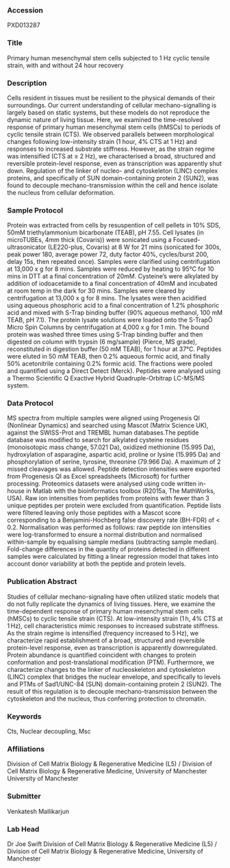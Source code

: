 ### Accession
PXD013287

### Title
Primary human mesenchymal stem cells subjected to 1 Hz cyclic tensile strain, with and without 24 hour recovery

### Description
Cells resident in tissues must be resilient to the physical demands of their surroundings. Our current understanding of cellular mechano-signalling is largely based on static systems, but these models do not reproduce the dynamic nature of living tissue. Here, we examined the time-resolved response of primary human mesenchymal stem cells (hMSCs) to periods of cyclic tensile strain (CTS). We observed parallels between morphological changes following low-intensity strain (1 hour, 4% CTS at 1 Hz) and responses to increased substrate stiffness. However, as the strain regime was intensified (CTS at ≥ 2 Hz), we characterised a broad, structured and reversible protein-level response, even as transcription was apparently shut down. Regulation of the linker of nucleo- and cytoskeleton (LINC) complex proteins, and specifically of SUN domain-containing protein 2 (SUN2), was found to decouple mechano-transmission within the cell and hence isolate the nucleus from cellular deformation.

### Sample Protocol
Protein was extracted from cells by resuspention of cell pellets in 10% SDS, 50mM triethylammonium bicarbonate (TEAB), pH 7.55. Cell lysates (in microTUBEs, 4mm thick (Covaris)) were sonicated using a Focused-ultrasonicator (LE220-plus, Covaris) at 8 W for 21 mins (sonicated for 300s, peak power 180, average power 72, duty factor 40%, cycles/burst 200, delay 15s, then repeated once). Samples were clarified using centrifugation at 13,000 x g for 8 mins. Samples were reduced by heating to 95°C for 10 mins in DTT at a final concentration of 20mM. Cysteine’s were alkylated by addition of iodoacetamide to a final concentration of 40mM and incubated at room temp in the dark for 30 mins. Samples were cleared by centrifugation at 13,000 x g for 8 mins. The lysates were then acidified using aqueous phosphoric acid to a final concentration of 1.2% phosphoric acid and mixed with S-Trap binding buffer (90% aqueous methanol, 100 mM TEAB, pH 7.1). The protein lysate solutions were loaded onto the S-TrapÔ Micro Spin Columns by centrifugation at 4,000 x g for 1 min. The bound protein was washed three times using S-Trap binding buffer and then digested on column with trypsin (6 mg/sample) (Pierce, MS grade), reconstituted in digestion buffer (50 mM TEAB), for 1 hour at 37°C. Peptides were eluted in 50 mM TEAB, then 0.2% aqueous formic acid, and finally 50% acetonitrile containing 0.2% formic acid. The fractions were pooled and quantified using a Direct Detect (Merck). Peptides were analysed using a Thermo Scientific Q Exactive Hybrid Quadruple-Orbitrap LC-MS/MS system.

### Data Protocol
MS spectra from multiple samples were aligned using Progenesis QI (Nonlinear Dynamics) and searched using Mascot (Matrix Science UK), against the SWISS-Prot and TREMBL human databases.The peptide database was modified to search for alkylated cysteine residues (monoisotopic mass change, 57.021 Da), oxidized methionine (15.995 Da), hydroxylation of asparagine, aspartic acid, proline or lysine (15.995 Da) and phosphorylation of serine, tyrosine, threonine (79.966 Da). A maximum of 2 missed cleavages was allowed. Peptide detection intensities were exported from Progenesis QI as Excel spreadsheets (Microsoft) for further processing. Proteomics datasets were analysed using code written in-house in Matlab with the bioinformatics toolbox (R2015a, The MathWorks, USA). Raw ion intensities from peptides from proteins with fewer than 3 unique peptides per protein were excluded from quantification. Peptide lists were filtered leaving only those peptides with a Mascot score corresponding to a Benjamini-Hochberg false discovery rate (BH-FDR) of < 0.2. Normalisation was performed as follows: raw peptide ion intensities were log-transformed to ensure a normal distribution and normalised within-sample by equalising sample medians (subtracting sample median). Fold-change differences in the quantity of proteins detected in different samples were calculated by fitting a linear regression model that takes into account donor variability at both the peptide and protein levels.

### Publication Abstract
Studies of cellular mechano-signaling have often utilized static models that do not fully replicate the dynamics of living tissues. Here, we examine the time-dependent response of primary human mesenchymal stem cells (hMSCs) to cyclic tensile strain (CTS). At low-intensity strain (1&#x2009;h, 4% CTS at 1&#x2009;Hz), cell characteristics mimic responses to increased substrate stiffness. As the strain regime is intensified (frequency increased to 5&#x2009;Hz), we characterize rapid establishment of a broad, structured and reversible protein-level response, even as transcription is apparently downregulated. Protein abundance is quantified coincident with changes to protein conformation and post-translational modification (PTM). Furthermore, we characterize changes to the linker of nucleoskeleton and cytoskeleton (LINC) complex that bridges the nuclear envelope, and specifically to levels and PTMs of Sad1/UNC-84 (SUN) domain-containing protein 2 (SUN2). The result of this regulation is to decouple mechano-transmission between the cytoskeleton and the nucleus, thus conferring protection to chromatin.

### Keywords
Cts, Nuclear decoupling, Msc

### Affiliations
Division of Cell Matrix Biology & Regenerative Medicine (L5) / Division of Cell Matrix Biology & Regenerative Medicine, University of Manchester
University of Manchester

### Submitter
Venkatesh Mallikarjun

### Lab Head
Dr Joe Swift
Division of Cell Matrix Biology & Regenerative Medicine (L5) / Division of Cell Matrix Biology & Regenerative Medicine, University of Manchester


